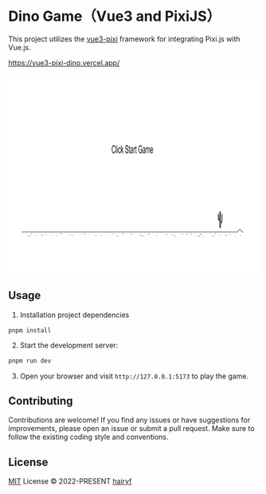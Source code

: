 # Dino Game（Vue3 and PixiJS）

This project utilizes the [vue3-pixi](https://github.com/hairyf/vue3-pixi) framework for integrating Pixi.js with Vue.js.

https://vue3-pixi-dino.vercel.app/

<p align="center">
  <img src="./public/1.png" height="400px">
</p>

## Usage

1. Installation project dependencies

```
pnpm install
```

2. Start the development server:

```bash
pnpm run dev
```

3. Open your browser and visit `http://127.0.0.1:5173` to play the game.

## Contributing

Contributions are welcome! If you find any issues or have suggestions for improvements, please open an issue or submit a pull request. Make sure to follow the existing coding style and conventions.

## License

[MIT](./LICENSE) License © 2022-PRESENT [hairyf](https://github.com/hairyf)
